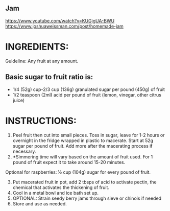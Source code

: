 Jam
---

https://www.youtube.com/watch?v=KUGjgUA-BWU
https://www.joshuaweissman.com/post/homemade-jam

# INGREDIENTS:
Guideline: Any fruit at any amount. 

## Basic sugar to fruit ratio is:
* 1/4 (52g) cup-2/3 cup (136g) granulated sugar per pound (450g) of fruit 
* 1/2 teaspoon (2ml) acid per pound of fruit (lemon, vinegar, other citrus juice)
 
# INSTRUCTIONS:
1. Peel fruit then cut into small pieces. Toss in sugar, leave for 1-2 hours or overnight in the fridge wrapped in plastic to macerate. Start at 52g sugar per pound of fruit. Add more after the macerating process if necessary.
2. *Simmering time will vary based on the amount of fruit used. For 1 pound of fruit expect it to take around 15-20 minutes.

Optional for raspberries: ½ cup (104g) sugar for every pound of fruit. 

3. Put macerated fruit in pot, add 2 tbsps of acid to activate pectin, the chemical that activates the thickening of fruit. 
4. Cool in a metal bowl and ice bath set up. 
5. OPTIONAL: Strain seedy berry jams through sieve or chinois if needed 
6. Store and use as needed.